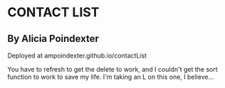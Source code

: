 # CONTACT LIST

## By Alicia Poindexter

Deployed at ampoindexter.github.io/contactList

You have to refresh to get the delete to work, and I couldn't get the sort function to work to save my life. I'm taking an L on this one, I believe...